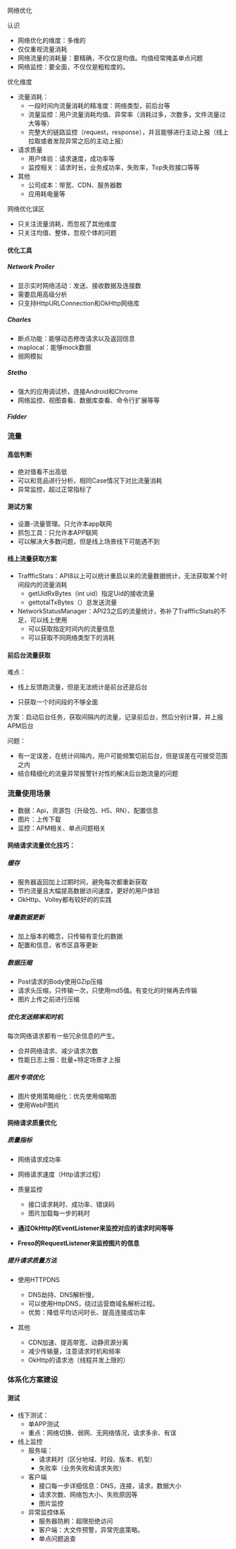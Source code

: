 网络优化

认识

* 网络优化的维度：多维的
* 仅仅重视流量消耗
* 网络流量的消耗量：要精确，不仅仅是均值。均值经常掩盖单点问题
* 网络监控：要全面，不仅仅是粗粒度的。

优化维度

* 流量消耗：
  * 一段时间内流量消耗的精准度：网络类型，前后台等
  * 流量监控：用户流量消耗均值、异常率（消耗过多，次数多，文件流量过大等等）
  * 完整大的链路监控（request，response），并且能够进行主动上报（线上拉取或者发现异常之后的主动上报）
* 请求质量
  * 用户体验：请求速度，成功率等
  * 监控相关：请求时长，业务成功率，失败率，Top失败接口等等
* 其他
  * 公司成本：带宽、CDN、服务器数
  * 应用耗电量等

网络优化误区

* 只关注流量消耗，而忽视了其他维度
* 只关注均值、整体，忽视个体的问题



#### 优化工具

##### Network Proiler

* 显示实时网络活动：发送、接收数据及连接数
* 需要启用高级分析
* 只支持HttpURLConnection和OkHttp网络库

##### Charles

* 断点功能：能够动态修改请求以及返回信息
* maplocal：能够mock数据
* 弱网模拟

##### Stetho

* 强大的应用调试桥，连接Android和Chrome
* 网络监控、视图查看、数据库查看、命令行扩展等等

##### Fidder



### 流量

#### 高低判断

* 绝对值看不出高低
* 可以和竞品进行分析，相同Case情况下对比流量消耗
* 异常监控，超过正常指标了

#### 测试方案

* 设置-流量管理。只允许本app联网
* 抓包工具：只允许本APP联网
* 可以解决大多数问题，但是线上场景线下可能遇不到

#### 线上流量获取方案

* TraffficStats：API8以上可以统计重启以来的流量数据统计，无法获取某个时间段内的流量消耗
  * getUidRxBytes（int uid）指定Uid的接收流量
  * gettotalTxBytes（）总发送流量
* NetworkStatusManager：API23之后的流量统计，弥补了TraffficStats的不足，可以线上使用
  * 可以获取指定时间内的流量信息
  * 可以获取不同网络类型下的消耗

#### 前后台流量获取

难点：

* 线上反馈跑流量，但是无法统计是前台还是后台

* 只获取一个时间段的不够全面

方案：启动后台任务，获取间隔内的流量，记录前后台，然后分别计算，并上报APM后台

问题：

* 有一定误差，在统计间隔内，用户可能频繁切前后台，但是误差在可接受范围之内
* 结合精细化的流量异常报警针对性的解决后台跑流量的问题

### 流量使用场景

* 数据：Api，资源包（升级包、H5、RN）、配置信息
* 图片：上传下载
* 监控：APM相关、单点问题相关

#### 网络请求流量优化技巧：

##### 缓存

* 服务器返回加上过期时间，避免每次都重新获取
* 节约流量且大幅提高数据访问速度，更好的用户体验
* OkHttp、Volley都有较好的的实践

##### 增量数据更新

* 加上版本的概念，只传输有变化的数据
* 配置和信息，省市区县等更新

##### 数据压缩

* Post请求的Body使用GZip压缩
* 请求头压缩，只传输一次，只使用md5值。有变化的时候再去传输
* 图片上传之前进行压缩

##### 优化发送频率和时机

每次网络请求都有一些冗余信息的产生。

* 合并网络请求、减少请求次数
* 性能日志上报：批量+特定场景才上报

##### 图片专项优化

* 图片使用策略细化：优先使用缩略图
* 使用WebP图片

#### 网络请求质量优化

##### 质量指标

* 网络请求成功率
* 网络请求速度（Http请求过程）
* 质量监控
  *  接口请求耗时、成功率、错误码
  * 图片加载每一步的耗时

* **通过OkHttp的EventListener来监控对应的请求时间等等**
* **Freso的RequestListener来监控图片的信息**

##### 提升请求质量方法

* 使用HTTPDNS
  * DNS劫持、DNS解析慢，
  * 可以使用HttpDNS，绕过运营商域名解析过程。
  * 优势：降低平均访问时长、提高连接成功率

* 其他
  * CDN加速、提高带宽、动静资源分离
  * 减少传输量，注意请求时机和频率
  * OkHttp的请求池（线程并发上限的）

### 体系化方案建设

#### 测试

* 线下测试：
  * 单APP测试
  * 重点：网络切换、弱网、无网络情况，请求多余、有误
* 线上监控
  * 服务端：
    * 请求耗时（区分地域、时段、版本、机型）
    * 失败率（业务失败和请求失败）
  * 客户端
    * 接口每一步详细信息：DNS，连接，请求，数据大小
    * 请求次数、网络包大小、失败原因等
    * 图片监控
  * 异常监控体系  
    * 服务器防刷：超限拒绝访问
    * 客户端：大文件预警，异常兜底策略。
    * 单点问题追查